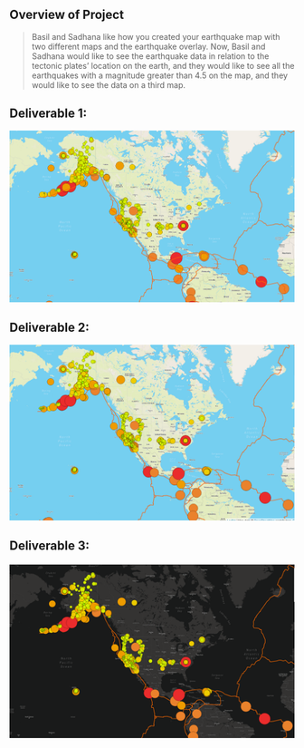 ## Overview of Project
> Basil and Sadhana like how you created your earthquake map with two different maps and the earthquake overlay. Now, Basil and Sadhana would like to see the earthquake data in relation to the tectonic plates’ location on the earth, and they would like to see all the earthquakes with a magnitude greater than 4.5 on the map, and they would like to see the data on a third map.

## Deliverable 1:  

![Deliverable 1](https://github.com/Anuradha0/Earthquake_Tectonic-Plates/blob/main/Images/D1.png)

## Deliverable 2:

![Deliverable 2](https://github.com/Anuradha0/Earthquake_Tectonic-Plates/blob/main/Images/D2.png)

## Deliverable 3:  

![Deliverable 3](https://github.com/Anuradha0/Earthquake_Tectonic-Plates/blob/main/Images/D3.png)
